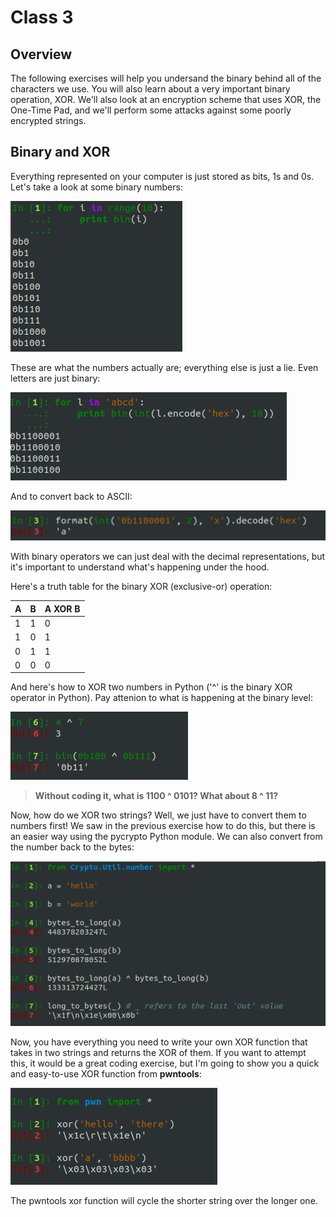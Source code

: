 # Class 3

## Overview
The following exercises will help you undersand the binary behind all of the characters we use. You will also learn about a very important binary operation, XOR. We'll also look at an encryption scheme that uses XOR, the One-Time Pad, and we'll perform some attacks against some poorly encrypted strings.


## Binary and XOR
Everything represented on your computer is just stored as bits, 1s and 0s. Let's take a look at some binary numbers:

![binary-1](images/binary-1.png)

These are what the numbers actually are; everything else is just a lie. Even letters are just binary:

![binary-2](images/binary-2.png)

And to convert back to ASCII:

![binary-3](images/binary-3.png)

With binary operators we can just deal with the decimal representations, but it's important to understand what's happening under the hood.

Here's a truth table for the binary XOR (exclusive-or) operation:

| A     | B     | A XOR B |
| ----- | ----- | ------- |
| 1     | 1     | 0       |
| 1     | 0     | 1	  |
| 0     | 1     | 1	  |
| 0     | 0     | 0	  |

And here's how to XOR two numbers in Python ('^' is the binary XOR operator in Python). Pay attenion to what is happening at the binary level:

![binary-4](images/binary-4.png)

>**Without coding it, what is 1100 ^ 0101? What about 8 ^ 11?**

Now, how do we XOR two strings? Well, we just have to convert them to numbers first! We saw in the previous exercise how to do this, but there is an easier way using the pycrypto Python module. We can also convert from the number back to the bytes:

![xor-1](images/xor-1.png)

Now, you have everything you need to write your own XOR function that takes in two strings and returns the XOR of them. If you want to attempt this, it would be a great coding exercise, but I'm going to show you a quick and easy-to-use XOR function from **pwntools**:

![xor-2](images/xor-2.png)

The pwntools xor function will cycle the shorter string over the longer one.
